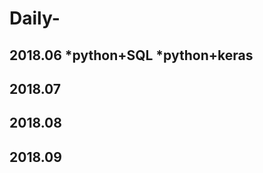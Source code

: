 # Daily-

2018.06
*python+SQL
*python+keras
------------------
2018.07
------------------
2018.08
------------------
2018.09
------------------
